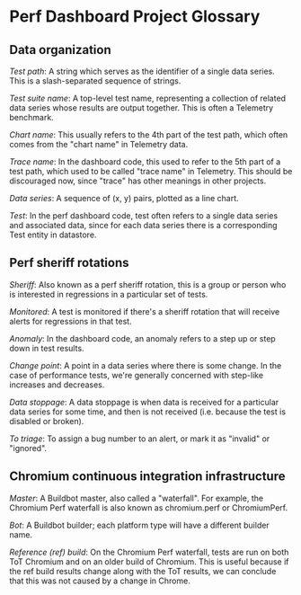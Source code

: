 # Perf Dashboard Project Glossary

## Data organization

*Test path*: A string which serves as the identifier of a single data
series.  This is a slash-separated sequence of strings.

*Test suite name*: A top-level test name, representing a collection of
related data series whose results are output together. This is often a
Telemetry benchmark.

*Chart name*: This usually refers to the 4th part of the test path,
which often comes from the "chart name" in Telemetry data.

*Trace name*: In the dashboard code, this used to refer to the 5th
part of a test path, which used to be called "trace name" in Telemetry.
This should be discouraged now, since "trace" has other meanings in
other projects.

*Data series*: A sequence of (x, y) pairs, plotted as a line chart.

*Test*: In the perf dashboard code, test often refers to a single
data series and associated data, since for each data series there is a
corresponding Test entity in datastore.

## Perf sheriff rotations

*Sheriff*: Also known as a perf sheriff rotation, this is a group or
person who is interested in regressions in a particular set of tests.

*Monitored*: A test is monitored if there's a sheriff rotation that will
receive alerts for regressions in that test.

*Anomaly*: In the dashboard code, an anomaly refers to a step up or step
down in test results.

*Change point*: A point in a data series where there is some change. In
the case of performance tests, we're generally concerned with step-like
increases and decreases.

*Data stoppage*: A data stoppage is when data is received for a particular
data series for some time, and then is not received (i.e. because the
test is disabled or broken).

*To triage*: To assign a bug number to an alert, or mark it as "invalid" or
"ignored".

## Chromium continuous integration infrastructure

*Master*: A Buildbot master, also called a "waterfall". For example, the
Chromium Perf waterfall is also known as chromium.perf or ChromiumPerf.

*Bot*: A Buildbot builder; each platform type will have a different builder
name.

*Reference (ref) build*: On the Chromium Perf waterfall, tests are run
on both ToT Chromium and on an older build of Chromium. This is useful
because if the ref build results change along with the ToT results,
we can conclude that this was not caused by a change in Chrome.
